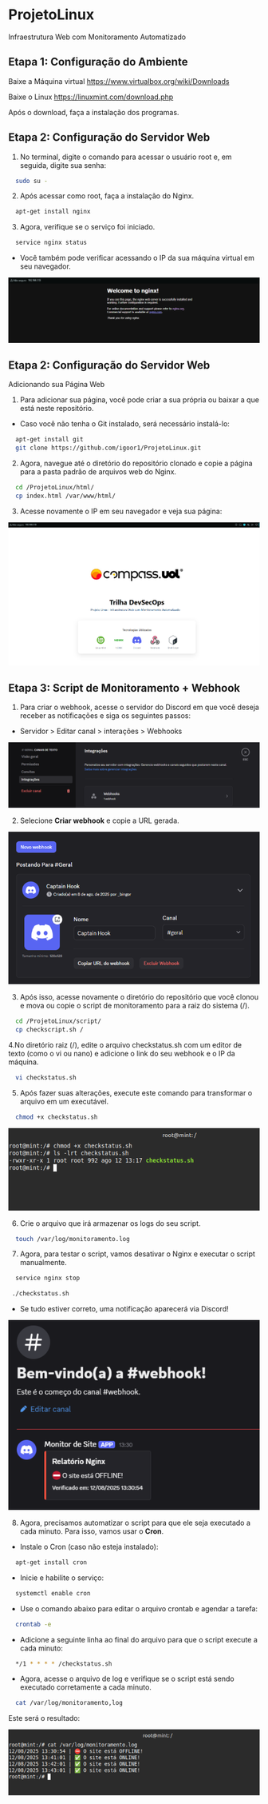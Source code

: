# ProjetoLinux

Infraestrutura Web com Monitoramento Automatizado 

## Etapa 1: Configuração do Ambiente

Baixe a Máquina virtual https://www.virtualbox.org/wiki/Downloads

Baixe o Linux https://linuxmint.com/download.php

Após o download, faça a instalação dos programas.

## Etapa 2: Configuração do Servidor Web

1. No terminal, digite o comando para acessar o usuário root e, em seguida, digite sua senha:
```bash
  sudo su -
```

2. Após acessar como root, faça a instalação do Nginx.
```bash
  apt-get install nginx
```

3. Agora, verifique se o serviço foi iniciado.
```bash
  service nginx status
```

- Você também pode verificar acessando o IP da sua máquina virtual em seu navegador.

![alt text](assets/nginx.png)

## Etapa 2: Configuração do Servidor Web

Adicionando sua Página Web

1. Para adicionar sua página, você pode criar a sua própria ou baixar a que está neste repositório.

- Caso você não tenha o Git instalado, será necessário instalá-lo:

```bash
  apt-get install git
  git clone https://github.com/igoor1/ProjetoLinux.git
```

2. Agora, navegue até o diretório do repositório clonado e copie a página para a pasta padrão de arquivos web do Nginx.

```bash
  cd /ProjetoLinux/html/
  cp index.html /var/www/html/
```

3. Acesse novamente o IP em seu navegador e veja sua página:

![alt text](assets/index.png)

## Etapa 3: Script de Monitoramento + Webhook

1. Para criar o webhook, acesse o servidor do Discord em que você deseja receber as notificações e siga os seguintes passos:
- Servidor > Editar canal > interações > Webhooks

![alt text](assets/dcConf.png)

2. Selecione **Criar webhook** e copie a URL gerada.

![alt text](assets/newwebhook.png)

3. Após isso, acesse novamente o diretório do repositório que você clonou e mova ou copie o script de monitoramento para a raiz do sistema (/).

```bash
  cd /ProjetoLinux/script/
  cp checkscript.sh /
```

4.No diretório raiz (/), edite o arquivo checkstatus.sh com um editor de texto (como o vi ou nano) e adicione o link do seu webhook e o IP da máquina.

```bash
  vi checkstatus.sh
```

5. Após fazer suas alterações, execute este comando para transformar o arquivo em um executável.

```bash
  chmod +x checkstatus.sh
```
![alt text](/assets/permissao.png)

6. Crie o arquivo que irá armazenar os logs do seu script.

```bash
  touch /var/log/monitoramento.log
```

7. Agora, para testar o script, vamos desativar o Nginx e executar o script manualmente.

```bash
  service nginx stop
```

```bash
 ./checkstatus.sh
```
- Se tudo estiver correto, uma notificação aparecerá via Discord!

![alt text](assets/testescript.png)

8. Agora, precisamos automatizar o script para que ele seja executado a cada minuto. Para isso, vamos usar o **Cron**.

- Instale o Cron (caso não esteja instalado):
```bash
  apt-get install cron
```

- Inicie e habilite o serviço:
```bash
  systemctl enable cron
```

- Use o comando abaixo para editar o arquivo crontab e agendar a tarefa:
```bash
  crontab -e
```

- Adicione a seguinte linha ao final do arquivo para que o script execute a cada minuto:

```bash
  */1 * * * * /checkstatus.sh
```

- Agora, acesse o arquivo de log e verifique se o script está sendo executado corretamente a cada minuto.

```bash
  cat /var/log/monitoramento,log
```

Este será o resultado:

 ![alt text](assets/registrolog.png)



